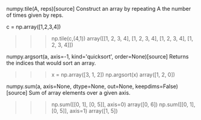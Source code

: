 numpy.tile(A, reps)[source]
Construct an array by repeating A the number of times given by reps.

c = np.array([1,2,3,4])
>>> np.tile(c,(4,1))
array([[1, 2, 3, 4],
       [1, 2, 3, 4],
       [1, 2, 3, 4],
       [1, 2, 3, 4]])

numpy.argsort(a, axis=-1, kind='quicksort', order=None)[source]
Returns the indices that would sort an array.

>>> x = np.array([3, 1, 2])
>>> np.argsort(x)
array([1, 2, 0])

numpy.sum(a, axis=None, dtype=None, out=None, keepdims=False)[source]
Sum of array elements over a given axis.
>>> np.sum([[0, 1], [0, 5]], axis=0)
array([0, 6])
>>> np.sum([[0, 1], [0, 5]], axis=1)
array([1, 5])

